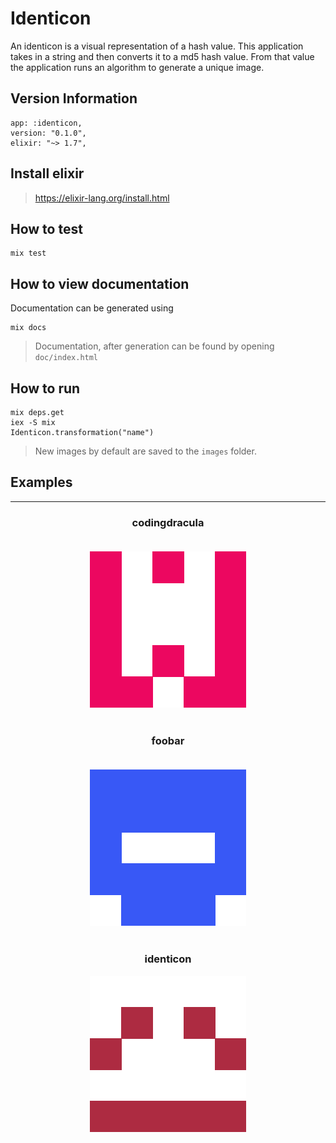 # Identicon
An identicon is a visual representation of a hash value. This application takes in a string and then converts it to a md5 hash value. From that value the application runs an algorithm to generate a unique image.

## Version Information
```
app: :identicon,
version: "0.1.0",
elixir: "~> 1.7",
```

## Install elixir
> https://elixir-lang.org/install.html

## How to test
```
mix test
```

## How to view documentation
Documentation can be generated using
```
mix docs
```
> Documentation, after generation can be found by opening `doc/index.html`

## How to run
```
mix deps.get
iex -S mix
Identicon.transformation("name")
```

> New images by default are saved to the `images` folder.

## Examples
---
<div align=center>

### **codingdracula** <br> <br>
![codingdracula](images/codingdracula.png)
<br> <br>
### **foobar** <br> <br>
![foobar](images/foobar.png)
<br><br>
### **identicon**
![identicon](images/identicon.png)

</div>
